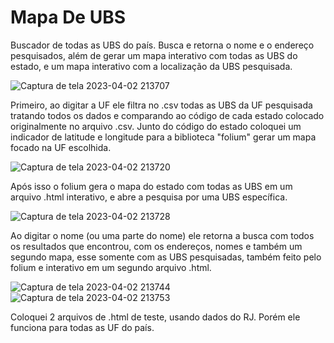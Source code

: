 # Mapa De UBS

Buscador de todas as UBS do país. Busca e retorna o nome e o endereço pesquisados, além de gerar um mapa interativo com todas as UBS do estado, e um mapa interativo com a localização da UBS pesquisada.

![Captura de tela 2023-04-02 213707](https://user-images.githubusercontent.com/109630661/229388333-07eb3d66-4b44-49a5-b1d1-68d88fac496c.png)

Primeiro, ao digitar a UF ele filtra no .csv todas as UBS da UF pesquisada tratando todos os dados e comparando ao código de cada estado colocado originalmente no arquivo .csv. Junto do código do estado coloquei um indicador de latitude e longitude para a biblioteca "folium" gerar um mapa focado na UF escolhida. 

![Captura de tela 2023-04-02 213720](https://user-images.githubusercontent.com/109630661/229388360-d374df86-b094-4416-ab5e-b7483e35f922.png)

Após isso o folium gera o mapa do estado com todas as UBS em um arquivo .html interativo, e abre a pesquisa por uma UBS específica.

![Captura de tela 2023-04-02 213728](https://user-images.githubusercontent.com/109630661/229388388-56c487a5-d23b-421a-aa53-2038fe7dada6.png)

Ao digitar o nome (ou uma parte do nome) ele retorna a busca com todos os resultados que encontrou, com os endereços, nomes e também um segundo mapa, esse somente com as UBS pesquisadas, também feito pelo folium e interativo em um segundo arquivo .html.

![Captura de tela 2023-04-02 213744](https://user-images.githubusercontent.com/109630661/229388405-b1935315-406b-4c83-a042-5646eef03dc0.png)
![Captura de tela 2023-04-02 213753](https://user-images.githubusercontent.com/109630661/229388407-0d872a1b-9dad-478a-b96a-4018267a4ff0.png)

Coloquei 2 arquivos de .html de teste, usando dados do RJ. Porém ele funciona para todas as UF do país.
